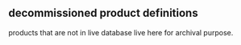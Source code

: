 ## decommissioned product definitions
products that are not in live database live here for archival purpose.